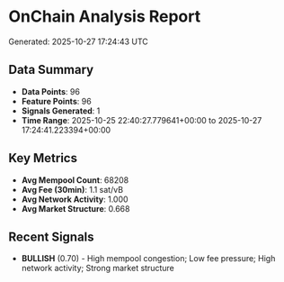 # OnChain Analysis Report
Generated: 2025-10-27 17:24:43 UTC

## Data Summary
- **Data Points**: 96
- **Feature Points**: 96
- **Signals Generated**: 1
- **Time Range**: 2025-10-25 22:40:27.779641+00:00 to 2025-10-27 17:24:41.223394+00:00

## Key Metrics
- **Avg Mempool Count**: 68208
- **Avg Fee (30min)**: 1.1 sat/vB
- **Avg Network Activity**: 1.000
- **Avg Market Structure**: 0.668

## Recent Signals
- **BULLISH** (0.70) - High mempool congestion; Low fee pressure; High network activity; Strong market structure
